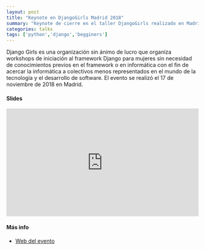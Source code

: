 ```yaml
---
layout: post
title: "Keynote en DjangoGirls Madrid 2018"
summary: "Keynote de cierre en el taller DjangoGirls realizado en Madrid"
categories: talks
tags: ['python','django','begginers']
---
```


Django Girls es una organización sin ánimo de lucro que organiza workshops de iniciación al framework Django para mujeres sin necesidad de conocimientos previos en el framework o en informática con el fin de acercar la informática a colectivos menos representados en el mundo de la tecnología y el desarrollo de software. El evento se realizó el 17 de noviembre de 2018 en Madrid.

#### Slides

<div style="left: 0; width: 100%; height: 0; position: relative; padding-bottom: 56.1972%;"><iframe src="https://speakerdeck.com/player/0a5abaf4c40149a790fffde07dc392d2" style="border: 0; top: 0; left: 0; width: 100%; height: 100%; position: absolute;" allowfullscreen scrolling="no" allow="encrypted-media"></iframe></div>

#### Más info

- [Web del evento](https://djangogirls.org/madrid1/)
